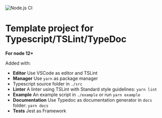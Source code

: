 ![Node.js CI](https://github.com/folkvir/template-ts/workflows/Node.js%20CI/badge.svg?branch=master)
# Template project for Typescript/TSLint/TypeDoc

**For node 12+**

Added with:
* **Editor** Use VSCode as editor and TSLint 
* **Manager** Use `yarn` as package manager
* Typescript source folder in `./src`
* **Linter** A linter using TSLint with Standard style guidelines: `yarn lint`
* **Example** An example script in `./example` or run `yarn example`
* **Documentation** Use Typedoc as documentation generator in `docs` folder: `yarn docs`
* **Tests** Jest as Framework